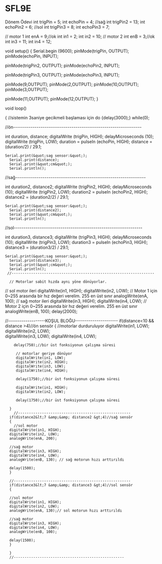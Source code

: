 # SFL9E
Dönem Ödevi
int trigPin = 5;
int echoPin = 4;
 //sağ
int trigPin2 = 13;
int echoPin2 = 6;
//sol
int trigPin3 = 8;
int echoPin3 = 7;
 
// motor 1
int enA = 9;//ok
int in1 = 2;
int in2 = 10;
// motor 2
int enB = 3;//ok
int in3 = 11;
int in4 = 12;
 
void setup()
{
Serial.begin (9600);
  pinMode(trigPin, OUTPUT);
  pinMode(echoPin, INPUT);
 
  pinMode(trigPin2, OUTPUT);
  pinMode(echoPin2, INPUT);
 
  pinMode(trigPin3, OUTPUT);
  pinMode(echoPin3, INPUT);
 
  pinMode(9,OUTPUT);
  pinMode(2,OUTPUT);
  pinMode(10,OUTPUT);
  pinMode(3,OUTPUT);
 
   pinMode(11,OUTPUT);
  pinMode(12,OUTPUT);
  }
 
void loop()
 
{
//sistemin 3saniye gecikmeli başlaması için
  do {delay(3000);}
  while(0);
 
//ön------------------------------------------------------------------
 
int duration, distance;
    digitalWrite (trigPin, HIGH);
    delayMicroseconds (10);
    digitalWrite (trigPin, LOW);
    duration = pulseIn (echoPin, HIGH);
    distance = (duration/2) / 29.1;
 
    Serial.print(&quot;sag sensor:&quot;);
      Serial.print(distance);   
      Serial.print(&quot;cm&quot;);
      Serial.println();
  //sağ-------------------------------------------------------------------
 
int duration2, distance2;
    digitalWrite (trigPin2, HIGH);
    delayMicroseconds (10);
    digitalWrite (trigPin2, LOW);
    duration2 = pulseIn (echoPin2, HIGH);
    distance2 = (duration2/2) / 29.1;
 
    Serial.print(&quot;sag sensor:&quot;);
      Serial.print(distance2);   
      Serial.print(&quot;cm&quot;);
      Serial.println();
  //sol------------------------------------------------------------------
 
 int duration3, distance3;
    digitalWrite (trigPin3, HIGH);
    delayMicroseconds (10);
    digitalWrite (trigPin3, LOW);
    duration3 = pulseIn (echoPin3, HIGH);
    distance3 = (duration3/2) / 29.1;
 
    Serial.print(&quot;sag sensor:&quot;);
      Serial.print(distance3);   
      Serial.print(&quot;cm&quot;);
      Serial.println();
     //------------------------------------------------------------------
 
      // Motorlar sabit hızda aynı yöne dönüyorlar.
  // sol motor ileri
  digitalWrite(in1, HIGH);
  digitalWrite(in2, LOW);
  // Motor 1 için 0~255 arasında bir hız değeri verelim. 255 en üst sınır
  analogWrite(enA, 100);
  // sağ motor ileri
  digitalWrite(in3, HIGH);
  digitalWrite(in4, LOW);
  // Motor 2 için 0~255 arasında bir hız değeri verelim. 255 en üst sınır
  analogWrite(enB, 100);
  delay(2000);
 
  //-------------------KOŞUL BLOĞU----------------------
      if(distance&lt;10 &amp;&amp; distance &gt;4)//ön sensör
      {
        //motorlar durduruluyor
        digitalWrite(in1, LOW);
         digitalWrite(in2, LOW);  
        digitalWrite(in3, LOW);
        digitalWrite(in4, LOW);  
 
        delay(750);//bir üst fonksiyonun çalışma süresi
         
         // motorlar geriye dönüyor
         digitalWrite(in1, LOW);
         digitalWrite(in2, HIGH);  
         digitalWrite(in3, LOW);
         digitalWrite(in4, HIGH);
 
         delay(1750);//bir üst fonksiyonun çalışma süresi
 
         digitalWrite(in1, HIGH);
         digitalWrite(in2, LOW);
 
         delay(1750);//bir üst fonksiyonun çalışma süresi
 
      }
        //----------------------------------------------------
      if(distance2&lt;7 &amp;&amp; distance2 &gt;4)//sağ sensör
      {
        //sol motor
      digitalWrite(in1, HIGH);
      digitalWrite(in2, LOW);
      analogWrite(enA, 200);
 
      //sağ motor
      digitalWrite(in3, HIGH);
      digitalWrite(in4, LOW);
      analogWrite(enB, 130); // sağ motorun hızı arttırıldı
 
      delay(1500);
      }
 
      //------------------------------------------------------
      if(distance3&lt;7 &amp;&amp; distance3 &gt;4)//sol sensör
      {
 
      //sol motor
      digitalWrite(in1, HIGH);
      digitalWrite(in2, LOW);
      analogWrite(enA, 130);// sol motorun hızı arttırıldı
 
      //sağ motor
      digitalWrite(in3, HIGH);
      digitalWrite(in4, LOW);
      analogWrite(enB, 100); 
 
      delay(1500);
      }
 
      }
      //---------------------------------------------------
